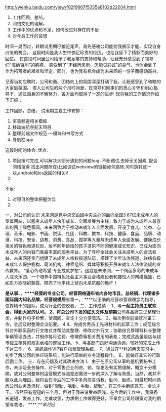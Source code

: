 http://wenku.baidu.com/view/f02f9967f5335a8102d22004.html

1. 工作回顾，总结，
2. 网络文化的理解，
3. 工作中的优点和不足，如何改进对存在的不足
4. 对今后工作的设想
 
 时间一晃而过，转眼试用期已接近尾声，首先感谢公司能给我展示才能、实现自身价值的机会。
 这段时间是我人生中弥足珍贵的经历，也给我留下了精彩而美好的回忆。
 在这段时间里公司给予了我足够的支持和帮助，让我充分感受到了领导们“海纳百川”的胸襟，
 感受到了“不经历风雨，怎能见彩虹”的豪气，也体会到了作为拓荒者的艰难和坚定。同时，也为我有机会成为未来网的一份子而感动高兴。
 
  记得当初应聘时，公司和谐、团结向上的氛围深深打动了我，让我感受到了和睦的大家庭氛围。
  进入公司后的两个月时间里，在领导和同事们的悉心关怀和耐心指导下，通过自身的不懈努力，各方面均取得了一定的进步!
  现将我的工作情况作如下汇报：

工作回顾，总结，
  试用期主要工作安排：
  1. 军事频道相关模板
  2. 移动端航空航天项目
  3. 整理前端文件规范---模块和书写方式
  4. 导航栏app

这段时间的体会:
优点:
1. 项目按时完成,可以解决大部分遇到的问题bug: 不断调试,去掉无关因素, 配合网络搜索
找出问题所在(比如调试webview的链接如何跳转,何时跳转这一块,android和ios返回的相关)!
2.
不足:
1. 对项目的整体把握欠佳
2.
  
  一、对公司的认识 
   未来网是党中央交由团中央主办的面向全国3.67亿未成年人的专属网站，以服务未成年人快乐成长、全面发展为主线，致力于成为未成年人最喜欢的网上绿色家园。未来网致力于推动未成年人全面发展。开设了育儿、公益、心理、音乐、电影、书画、悦读、社团、科教、教育、科技、健康、食品、品牌、动漫、科技、安全、幼教、消费、食品、国学等大量与未成年人全面发展、健康成长相关的特色频道栏目，给不同年龄段的孩子提供不同的健康成长知识，已成为面向未成年人的内容门类最丰富的服务平台。为了呼吁全社会关注未成年人的合法权益，未来网还专门组建了未成年人维权报道队伍，搭建了少年法治频道，联络各级未成年人保护机构、司法机构、律师组织、媒体等积极开展未成年人法律法规的宣传教育。 “爱心传递希望 专业成就梦想”。这就是未来网，一个绚丽多彩的未成年人成长乐园，一个培养中国特色社会主义事业合格建设者和接班人的网络摇篮，已如东方欲晓的朝霞，照亮了地平线上驶向未来航船的桅杆！ 
  
  
  
  
  
  
  
  
  
  
  
  
   ****是从事****、**、****经营的专业公司，经营网络遍布省内各地市县，总经销、代理诸多国际国内知名品牌，经营规模居**省第一。  ****以正确的经营和管理理念为指导，依靠精干的团队，成为行业的佼佼者。 二、工作成绩：  1、与**一起主持员工联欢会，得到大家的认可。  2、将总公司下发的红头文件及前期**公司各品牌三证整理分类，并制作电子检索，使调阅、查询十分方便简洁。  3、每次例会前做好准备工作，会后及时整理会议纪要。 
 4  4、完成优秀员工先进材料的起草工作；规范综合科对外联系函的行文格式并帮助其整理、修改对外行文；协助综合管理科科长整理车辆管理办法，并制作每月油费、修理费等相关费用的表格；完成武昌量贩店与超市独立核算的政策表格的整理工作。  5、与各部门良好沟通协调，较好的完成上传下达工作。 6、熟练操作VIP客户档案管理系统。  7、通过在**科的两天实习中，初步了解公司的供应链系统，能进行简单的业务流程操作。 8、能做好其它的行政后勤工作。 三、存在问题及对其改进方法  1、由于在原公司从事的是机要秘书工作，未涉及业务操作，对于零售企业的进、销、存更没有实质理解，概念十分模糊，故对公司整体的运营模式与流程还需进一步的深入了解与熟悉。当然，我并不能以此为理由，我将会在今后的工作中多向前辈请教，勤问、勤练，用最短时间熟悉公司业务及流程，做到“眼勤、嘴勤、手勤、腿勤”，在工作中磨炼意志，增长才干。  虽然只有短短的三个月，但对于我来说受益匪浅。在今后的工作中，我将扬长避短，发奋工作，克难攻坚，力求把工作做得更好，不辜负公司经理室对我的期望与栽培。  ****  ****年*月*日